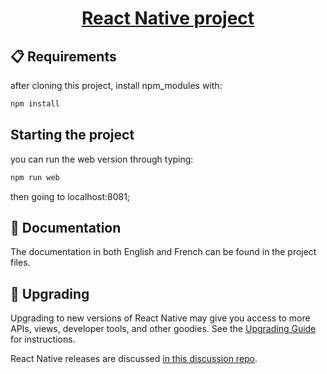 <h1 align="center">
  <a href="https://reactnative.dev/">
    React Native project
  </a>
</h1>





## 📋 Requirements

after cloning this project, install npm_modules with:

```sh
npm install
```

## Starting the project

you can run the web version through typing:

```sh
npm run web
```

then going to localhost:8081;

## 📖 Documentation

The documentation in both English and French can be found in the project files.

## 🚀 Upgrading

Upgrading to new versions of React Native may give you access to more APIs, views, developer tools, and other goodies. See the [Upgrading Guide][u] for instructions.

React Native releases are discussed [in this discussion repo](https://github.com/reactwg/react-native-releases/discussions).

[u]: https://reactnative.dev/docs/upgrading
[repo-releases]: https://github.com/react-native-community/react-native-releases


